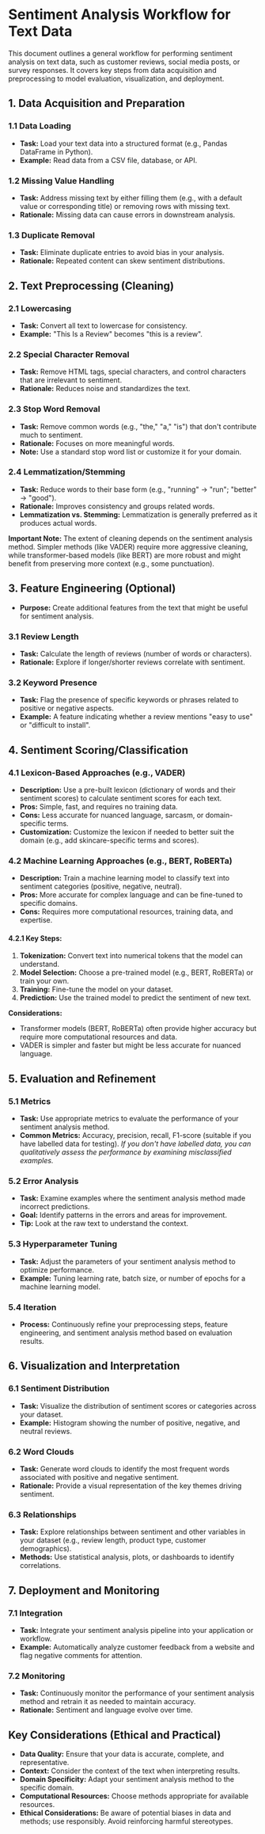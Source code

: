 # Sentiment Analysis Workflow for Text Data

This document outlines a general workflow for performing sentiment analysis on text data, such as customer reviews, social media posts, or survey responses. It covers key steps from data acquisition and preprocessing to model evaluation, visualization, and deployment.

## 1. Data Acquisition and Preparation

### 1.1 Data Loading
*   **Task:** Load your text data into a structured format (e.g., Pandas DataFrame in Python).
*   **Example:** Read data from a CSV file, database, or API.

### 1.2 Missing Value Handling
*   **Task:** Address missing text by either filling them (e.g., with a default value or corresponding title) or removing rows with missing text.
*   **Rationale:**  Missing data can cause errors in downstream analysis.

### 1.3 Duplicate Removal
*   **Task:** Eliminate duplicate entries to avoid bias in your analysis.
*   **Rationale:** Repeated content can skew sentiment distributions.

## 2. Text Preprocessing (Cleaning)

### 2.1 Lowercasing
*   **Task:** Convert all text to lowercase for consistency.
*   **Example:** "This Is a Review" becomes "this is a review".

### 2.2 Special Character Removal
*   **Task:** Remove HTML tags, special characters, and control characters that are irrelevant to sentiment.
*   **Rationale:**  Reduces noise and standardizes the text.

### 2.3 Stop Word Removal
*   **Task:** Remove common words (e.g., "the," "a," "is") that don't contribute much to sentiment.
*   **Rationale:** Focuses on more meaningful words.
*   **Note:**  Use a standard stop word list or customize it for your domain.

### 2.4 Lemmatization/Stemming
*   **Task:** Reduce words to their base form (e.g., "running" -> "run"; "better" -> "good").
*   **Rationale:** Improves consistency and groups related words.
*   **Lemmatization vs. Stemming:** Lemmatization is generally preferred as it produces actual words.

**Important Note:** The extent of cleaning depends on the sentiment analysis method. Simpler methods (like VADER) require more aggressive cleaning, while transformer-based models (like BERT) are more robust and might benefit from preserving more context (e.g., some punctuation).

## 3. Feature Engineering (Optional)

*   **Purpose:** Create additional features from the text that might be useful for sentiment analysis.

### 3.1 Review Length
*   **Task:** Calculate the length of reviews (number of words or characters).
*   **Rationale:** Explore if longer/shorter reviews correlate with sentiment.

### 3.2 Keyword Presence
*   **Task:**  Flag the presence of specific keywords or phrases related to positive or negative aspects.
*   **Example:** A feature indicating whether a review mentions "easy to use" or "difficult to install".

## 4. Sentiment Scoring/Classification

### 4.1 Lexicon-Based Approaches (e.g., VADER)
*   **Description:** Use a pre-built lexicon (dictionary of words and their sentiment scores) to calculate sentiment scores for each text.
*   **Pros:** Simple, fast, and requires no training data.
*   **Cons:** Less accurate for nuanced language, sarcasm, or domain-specific terms.
*   **Customization:** Customize the lexicon if needed to better suit the domain (e.g., add skincare-specific terms and scores).

### 4.2 Machine Learning Approaches (e.g., BERT, RoBERTa)
*   **Description:** Train a machine learning model to classify text into sentiment categories (positive, negative, neutral).
*   **Pros:** More accurate for complex language and can be fine-tuned to specific domains.
*   **Cons:** Requires more computational resources, training data, and expertise.

#### 4.2.1 Key Steps:

1.  **Tokenization:** Convert text into numerical tokens that the model can understand.
2.  **Model Selection:** Choose a pre-trained model (e.g., BERT, RoBERTa) or train your own.
3.  **Training:** Fine-tune the model on your dataset.
4.  **Prediction:** Use the trained model to predict the sentiment of new text.

**Considerations:**

*   Transformer models (BERT, RoBERTa) often provide higher accuracy but require more computational resources and data.
*   VADER is simpler and faster but might be less accurate for nuanced language.

## 5. Evaluation and Refinement

### 5.1 Metrics
*   **Task:** Use appropriate metrics to evaluate the performance of your sentiment analysis method.
*   **Common Metrics:** Accuracy, precision, recall, F1-score (suitable if you have labelled data for testing).
    *If you don't have labelled data, you can qualitatively assess the performance by examining misclassified examples.*

### 5.2 Error Analysis
*   **Task:** Examine examples where the sentiment analysis method made incorrect predictions.
*   **Goal:** Identify patterns in the errors and areas for improvement.
*   **Tip:** Look at the raw text to understand the context.

### 5.3 Hyperparameter Tuning
*   **Task:** Adjust the parameters of your sentiment analysis method to optimize performance.
*   **Example:** Tuning learning rate, batch size, or number of epochs for a machine learning model.

### 5.4 Iteration
*   **Process:** Continuously refine your preprocessing steps, feature engineering, and sentiment analysis method based on evaluation results.

## 6. Visualization and Interpretation

### 6.1 Sentiment Distribution
*   **Task:** Visualize the distribution of sentiment scores or categories across your dataset.
*   **Example:** Histogram showing the number of positive, negative, and neutral reviews.

### 6.2 Word Clouds
*   **Task:** Generate word clouds to identify the most frequent words associated with positive and negative sentiment.
*   **Rationale:** Provide a visual representation of the key themes driving sentiment.

### 6.3 Relationships
*   **Task:** Explore relationships between sentiment and other variables in your dataset (e.g., review length, product type, customer demographics).
*   **Methods:** Use statistical analysis, plots, or dashboards to identify correlations.

## 7. Deployment and Monitoring

### 7.1 Integration
*   **Task:** Integrate your sentiment analysis pipeline into your application or workflow.
*   **Example:** Automatically analyze customer feedback from a website and flag negative comments for attention.

### 7.2 Monitoring
*   **Task:** Continuously monitor the performance of your sentiment analysis method and retrain it as needed to maintain accuracy.
*   **Rationale:** Sentiment and language evolve over time.

## Key Considerations (Ethical and Practical)

*   **Data Quality:** Ensure that your data is accurate, complete, and representative.
*   **Context:** Consider the context of the text when interpreting results.
*   **Domain Specificity:** Adapt your sentiment analysis method to the specific domain.
*   **Computational Resources:** Choose methods appropriate for available resources.
*   **Ethical Considerations:** Be aware of potential biases in data and methods; use responsibly.  Avoid reinforcing harmful stereotypes.
